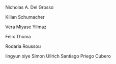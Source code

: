 

Nicholas A. Del Grosso

Kilian Schumacher

Vera Miyase Yilmaz




Felix Thoma 

Rodaria Roussou

lingyun 
xiye
Simon Ullrich
Santiago Priego Cubero

